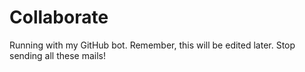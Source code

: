 # Collaborate

Running with my GitHub bot. 
Remember, this will be edited later. 
Stop sending all these mails!
